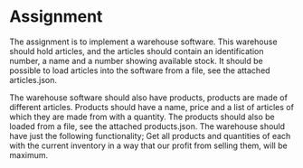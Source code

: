 # Assignment
The assignment is to implement a warehouse software. This warehouse should hold articles,
and the articles should contain an identification number, a name and a number showing
available stock. It should be possible to load articles into the software from a file, see the
attached articles.json.

The warehouse software should also have products, products are made of different articles.
Products should have a name, price and a list of articles of which they are made from with a
quantity. The products should also be loaded from a file, see the attached products.json.
The warehouse should have just the following functionality;
Get all products and quantities of each with the current inventory in a way that our profit from
selling them, will be maximum.
